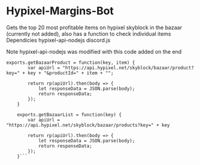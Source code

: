 # Hypixel-Margins-Bot
Gets the top 20 most profitable items on hypixel skyblock in the bazaar (currently not added), also has a function to check individual items
Dependicies 
hypixel-api-nodejs
discord.js

Note hypixel-api-nodejs was modified with this code added on the end

```
exports.getBazaarProduct = function(key, item) {
		var apiUrl = "https://api.hypixel.net/skyblock/bazaar/product?key=" + key + "&productId=" + item + "";
		
		return rp(apiUrl).then(body => {
            let responseData = JSON.parse(body);
            return responseData;
        });
	}

	exports.getBazaarList = function(key) {
		var apiUrl = "https://api.hypixel.net/skyblock/bazaar/products?key=" + key 
		
		return rp(apiUrl).then(body => {
            let responseData = JSON.parse(body);
            return responseData;
        });
	}```
